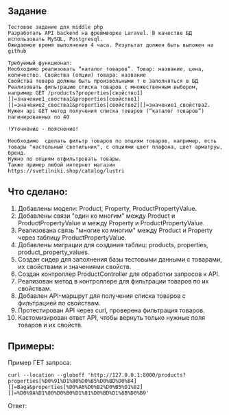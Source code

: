 ## Задание
```
Тестовое задание для middle php
Разработать API backend на фреймворке Laravel. В качестве БД использовать MySQL, Postgresql.
Ожидаемое время выполнения 4 часа. Результат должен быть выложен на github

Требуемый функционал:
Необходимо реализовать “каталог товаров”. Товар: название, цена, количество. Свойства (опции) товара: название
Свойства товара должны быть произвольными т е заполняться в БД
Реализовать фильтрацию списка товаров с множественным выбором,
например GET /products?properties[свойство1][]=значение1_своства1&properties[свойство1][]=значение2_своства1&properties[свойство2][]=значение1_свойства2.
Нужен api GET метод получения списка товаров (“каталог товаров”) пагинированных по 40

!Уточнение - пояснение!

Необходимо  сделать фильтр товаров по опциям товаров, например, есть товары "настольный светильник", с опциями цвет плафона, цвет арматруы, бренд.
Нужно по опциям отфильтровать товары.
Также пример любой интернет магазин https://svetilniki.shop/catalog/lustri
```


## Что сделано:
1. Добавлены модели: Product, Property, ProductPropertyValue.
2. Добавлены связи "один ко многим" между Product и ProductPropertyValue и между Property и ProductPropertyValue.
3. Реализована связь "многие ко многим" между Product и Property через таблицу ProductPropertyValue.
4. Добавлены миграции для создания таблиц: products, properties, product_property_values.
5. Создан сидер для заполнения базы тестовыми данными с товарами, их свойствами и значениями свойств.
6. Создан контроллер ProductController для обработки запросов к API.
7. Реализован метод в контроллере для фильтрации товаров по их свойствам.
8. Добавлен API-маршрут для получения списка товаров с фильтрацией по свойствам.
9. Протестирован API через curl, проверена фильтрация товаров.
10. Кастомизирован ответ API, чтобы вернуть только нужные поля товаров и их свойств.

## Примеры:
Пример ГЕТ запроса:
```curl
curl --location --globoff 'http://127.0.0.1:8000/products?properties[%D0%91%D1%80%D0%B5%D0%BD%D0%B4][]=Baga&properties[%D0%A6%D0%B2%D0%B5%D1%82][]=%D0%9A%D1%80%D0%B0%D1%81%D0%BD%D1%8B%D0%B9'
```
Ответ:
```json
```
